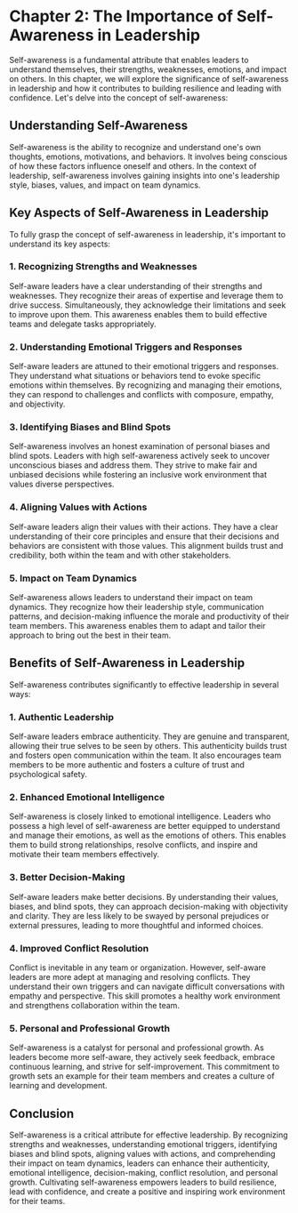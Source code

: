 Chapter 2: The Importance of Self-Awareness in Leadership
=========================================================

Self-awareness is a fundamental attribute that enables leaders to understand themselves, their strengths, weaknesses, emotions, and impact on others. In this chapter, we will explore the significance of self-awareness in leadership and how it contributes to building resilience and leading with confidence. Let's delve into the concept of self-awareness:

**Understanding Self-Awareness**
--------------------------------

Self-awareness is the ability to recognize and understand one's own thoughts, emotions, motivations, and behaviors. It involves being conscious of how these factors influence oneself and others. In the context of leadership, self-awareness involves gaining insights into one's leadership style, biases, values, and impact on team dynamics.

**Key Aspects of Self-Awareness in Leadership**
-----------------------------------------------

To fully grasp the concept of self-awareness in leadership, it's important to understand its key aspects:

### **1. Recognizing Strengths and Weaknesses**

Self-aware leaders have a clear understanding of their strengths and weaknesses. They recognize their areas of expertise and leverage them to drive success. Simultaneously, they acknowledge their limitations and seek to improve upon them. This awareness enables them to build effective teams and delegate tasks appropriately.

### **2. Understanding Emotional Triggers and Responses**

Self-aware leaders are attuned to their emotional triggers and responses. They understand what situations or behaviors tend to evoke specific emotions within themselves. By recognizing and managing their emotions, they can respond to challenges and conflicts with composure, empathy, and objectivity.

### **3. Identifying Biases and Blind Spots**

Self-awareness involves an honest examination of personal biases and blind spots. Leaders with high self-awareness actively seek to uncover unconscious biases and address them. They strive to make fair and unbiased decisions while fostering an inclusive work environment that values diverse perspectives.

### **4. Aligning Values with Actions**

Self-aware leaders align their values with their actions. They have a clear understanding of their core principles and ensure that their decisions and behaviors are consistent with those values. This alignment builds trust and credibility, both within the team and with other stakeholders.

### **5. Impact on Team Dynamics**

Self-awareness allows leaders to understand their impact on team dynamics. They recognize how their leadership style, communication patterns, and decision-making influence the morale and productivity of their team members. This awareness enables them to adapt and tailor their approach to bring out the best in their team.

**Benefits of Self-Awareness in Leadership**
--------------------------------------------

Self-awareness contributes significantly to effective leadership in several ways:

### **1. Authentic Leadership**

Self-aware leaders embrace authenticity. They are genuine and transparent, allowing their true selves to be seen by others. This authenticity builds trust and fosters open communication within the team. It also encourages team members to be more authentic and fosters a culture of trust and psychological safety.

### **2. Enhanced Emotional Intelligence**

Self-awareness is closely linked to emotional intelligence. Leaders who possess a high level of self-awareness are better equipped to understand and manage their emotions, as well as the emotions of others. This enables them to build strong relationships, resolve conflicts, and inspire and motivate their team members effectively.

### **3. Better Decision-Making**

Self-aware leaders make better decisions. By understanding their values, biases, and blind spots, they can approach decision-making with objectivity and clarity. They are less likely to be swayed by personal prejudices or external pressures, leading to more thoughtful and informed choices.

### **4. Improved Conflict Resolution**

Conflict is inevitable in any team or organization. However, self-aware leaders are more adept at managing and resolving conflicts. They understand their own triggers and can navigate difficult conversations with empathy and perspective. This skill promotes a healthy work environment and strengthens collaboration within the team.

### **5. Personal and Professional Growth**

Self-awareness is a catalyst for personal and professional growth. As leaders become more self-aware, they actively seek feedback, embrace continuous learning, and strive for self-improvement. This commitment to growth sets an example for their team members and creates a culture of learning and development.

Conclusion
----------

Self-awareness is a critical attribute for effective leadership. By recognizing strengths and weaknesses, understanding emotional triggers, identifying biases and blind spots, aligning values with actions, and comprehending their impact on team dynamics, leaders can enhance their authenticity, emotional intelligence, decision-making, conflict resolution, and personal growth. Cultivating self-awareness empowers leaders to build resilience, lead with confidence, and create a positive and inspiring work environment for their teams.
